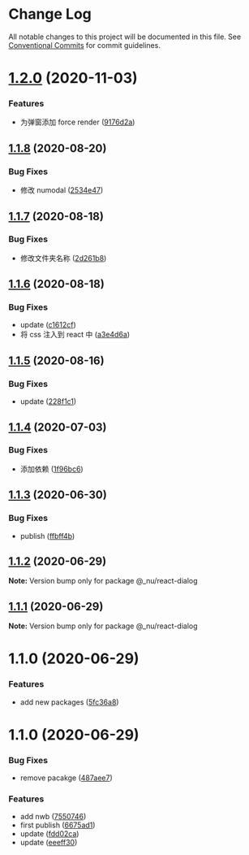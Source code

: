 # Change Log

All notable changes to this project will be documented in this file.
See [Conventional Commits](https://conventionalcommits.org) for commit guidelines.

# [1.2.0](https://github.com/nu-system/react/compare/@_nu/react-dialog@1.1.8...@_nu/react-dialog@1.2.0) (2020-11-03)

### Features

- 为弹窗添加 force render ([9176d2a](https://github.com/nu-system/react/commit/9176d2ad29986c6296b8ae35805c21978744736e))

## [1.1.8](https://github.com/nu-system/react/compare/@_nu/react-dialog@1.1.7...@_nu/react-dialog@1.1.8) (2020-08-20)

### Bug Fixes

- 修改 numodal ([2534e47](https://github.com/nu-system/react/commit/2534e47bb148482460fc1315bba3690531010e2d))

## [1.1.7](https://github.com/nu-system/react/compare/@_nu/react-dialog@1.1.6...@_nu/react-dialog@1.1.7) (2020-08-18)

### Bug Fixes

- 修改文件夹名称 ([2d261b8](https://github.com/nu-system/react/commit/2d261b8de2b5a977482733d58902c17dd51ae880))

## [1.1.6](https://github.com/nu-system/react/compare/@_nu/react-dialog@1.1.5...@_nu/react-dialog@1.1.6) (2020-08-18)

### Bug Fixes

- update ([c1612cf](https://github.com/nu-system/react/commit/c1612cf29cf1a2db3df2a12c2a899035f19c1f8e))
- 将 css 注入到 react 中 ([a3e4d6a](https://github.com/nu-system/react/commit/a3e4d6a22d345e02f2580b53212f6c063176d8b1))

## [1.1.5](https://github.com/nu-system/react-dialog/compare/@_nu/react-dialog@1.1.4...@_nu/react-dialog@1.1.5) (2020-08-16)

### Bug Fixes

- update ([228f1c1](https://github.com/nu-system/react-dialog/commit/228f1c1995f2a672f92e3ce68cf94373e5e29920))

## [1.1.4](https://github.com/nu-system/react-dialog/compare/@_nu/react-dialog@1.1.3...@_nu/react-dialog@1.1.4) (2020-07-03)

### Bug Fixes

- 添加依赖 ([1f96bc6](https://github.com/nu-system/react-dialog/commit/1f96bc6d0df16f6b25fb34dcb6df0f811d521056))

## [1.1.3](https://github.com/nu-system/react-dialog/compare/@_nu/react-dialog@1.1.2...@_nu/react-dialog@1.1.3) (2020-06-30)

### Bug Fixes

- publish ([ffbff4b](https://github.com/nu-system/react-dialog/commit/ffbff4b834614ca542bc20be3509f12c6886e09a))

## [1.1.2](https://github.com/nu-system/react-dialog/compare/@_nu/react-dialog@1.1.1...@_nu/react-dialog@1.1.2) (2020-06-29)

**Note:** Version bump only for package @\_nu/react-dialog

## [1.1.1](https://github.com/nu-system/react-dialog/compare/@_nu/react-dialog@1.1.0...@_nu/react-dialog@1.1.1) (2020-06-29)

**Note:** Version bump only for package @\_nu/react-dialog

# 1.1.0 (2020-06-29)

### Features

- add new packages ([5fc36a8](https://github.com/nu-system/react-dialog/commit/5fc36a83bfba9be335434f98abd211549864d5cd))

# 1.1.0 (2020-06-29)

### Bug Fixes

- remove pacakge ([487aee7](https://github.com/nu-system/react-dialog/commit/487aee74684b02bdedf54c3d20610488e19188ae))

### Features

- add nwb ([7550746](https://github.com/nu-system/react-dialog/commit/7550746cb6838165521f67729bf11d8f0885640f))
- first publish ([6675ad1](https://github.com/nu-system/react-dialog/commit/6675ad1be1df5b9b7e154f0c44636ae549f6ac5b))
- update ([fdd02ca](https://github.com/nu-system/react-dialog/commit/fdd02cab6b76550c94ed7c4b1472bec7d6878bed))
- update ([eeeff30](https://github.com/nu-system/react-dialog/commit/eeeff30e015bd171650439e85ccd71a0c3d8a797))
